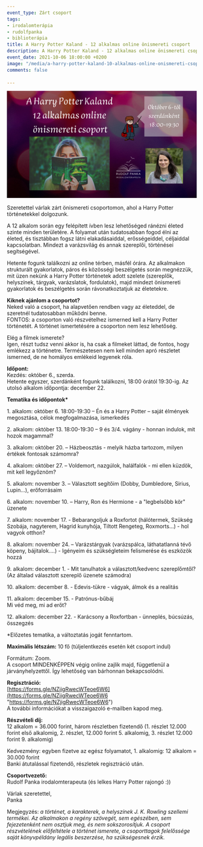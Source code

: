 ```yaml
---
event_type: Zárt csoport
tags:
- irodalomterápia
- rudolfpanka
- biblioterápia
title: A Harry Potter Kaland - 12 alkalmas online önismereti csoport
description: A Harry Potter Kaland - 12 alkalmas online önismereti csoport
event_date: 2021-10-06 18:00:00 +0200
image: "/media/a-harry-potter-kaland-10-alkalmas-online-onismereti-csoport.png"
comments: false

---
```

![](/media/a-harry-potter-kaland-10-alkalmas-online-onismereti-csoport.png)

Szeretettel várlak zárt önismereti csoportomon, ahol a Harry Potter történetekkel dolgozunk.

A 12 alkalom során egy felépített ívben lesz lehetőséged ránézni életed szinte minden területére. A folyamat után tudatosabban fogod élni az életed, és tisztábban fogsz látni elakadásaiddal, erősségeiddel, céljaiddal kapcsolatban. Mindezt a varázsvilág és annak szereplői, történései segítségével.

Hetente fogunk találkozni az online térben, másfél órára. Az alkalmakon strukturált gyakorlatok, páros és közösségi beszélgetés során megnézzük, mit üzen nekünk a Harry Potter történetek adott szelete (szereplők, helyszínek, tárgyak, varázslatok, fordulatok), majd mindezt önismereti gyakorlatok és beszélgetés során rávonatkoztatjuk az életetekre.

**Kiknek ajánlom a csoportot?**  
Neked való a csoport, ha alapvetően rendben vagy az életeddel, de szeretnél tudatosabban működni benne.  
FONTOS: a csoporton való részvételhez ismerned kell a Harry Potter történetét. A történet ismertetésére a csoporton nem lesz lehetőség.

Elég a filmek ismerete?  
Igen, részt tudsz venni akkor is, ha csak a filmeket láttad, de fontos, hogy emlékezz a történetre. Természetesen nem kell minden apró részletet ismerned, de ne homályos emlékeid legyenek róla.

**Időpont:**  
Kezdés: október 6., szerda.  
Hetente egyszer, szerdánként fogunk találkozni, 18:00 órától 19:30-ig. Az utolsó alkalom időpontja: december 22.

__Tematika és időpontok*__

1\. alkalom: október 6. 18:00-19:30 – Én és a Harry Potter – saját élmények megosztása, célok megfogalmazása, ismerkedés

2\. alkalom: október 13. 18:00-19:30 – 9 és 3/4. vágány - honnan indulok, mit hozok magammal?

3\. alkalom: október 20. – Házbeosztás - melyik házba tartozom, milyen értékek fontosak számomra?

4\. alkalom: október 27. – Voldemort, nazgúlok, halálfalók - mi ellen küzdök, mit kell legyőznöm?

5\. alkalom: november 3. – Választott segítőim (Dobby, Dumbledore, Sirius, Lupin...), erőforrásaim

6\. alkalom: november 10. – Harry, Ron és Hermione - a "legbelsőbb kör" üzenete

7\. alkalom: november 17. - Bebarangoljuk a Roxfortot (hálótermek, Szükség Szobája, nagyterem, Hagrid kunyhója, Tiltott Rengeteg, Roxmorts...) - hol vagyok otthon?

8\. alkalom: november 24. – Varázstárgyak (varázspálca, láthatatlanná tévő köpeny, bájitalok....) - Igényeim és szükségleteim felismerése és eszközök hozzá

9\. alkalom: december 1. - Mit tanulhatok a választott/kedvenc szereplőmtől? (Az általad választott szereplő üzenete számodra)

10\. alkalom: december 8. - Edevis-tükre - vágyak, álmok és a realitás

11\. alkalom: december 15. - Patrónus-bűbáj  
Mi véd meg, mi ad erőt?

12\. alkalom: december 22. - Karácsony a Roxfortban - ünneplés, búcsúzás, összegzés

\*Előzetes tematika, a változtatás jogát fenntartom.

**Maximális létszám:** 10 fő (túljelentkezés esetén két csoport indul)

Formátum: Zoom.  
A csoport MINDENKÉPPEN végig online zajlik majd, függetlenül a járványhelyzettől. Így lehetőség van bárhonnan bekapcsolódni.

**Regisztráció:**  
[https://forms.gle/NZjigRwecWTeoe6W6](https://forms.gle/NZjigRwecWTeoe6W6 "https://forms.gle/NZjigRwecWTeoe6W6")  
A további információkat a visszaigazoló e-mailben kapod meg.

**Részvételi díj:**  
12 alkalom = 36.000 forint, három részletben fizetendő (1. részlet 12.000 forint első alkalomig, 2. részlet, 12.000 forint 5. alkalomig, 3. részlet 12.000 forint 9. alkalomig)

Kedvezmény: egyben fizetve az egész folyamatot, 1. alkalomig: 12 alkalom = 30.000 forint  
Banki átutalással fizetendő, részletek regisztráció után.

**Csoportvezető:**  
Rudolf Panka irodalomterapeuta (és lelkes Harry Potter rajongó :))

Várlak szeretettel,  
Panka

Megjegyzés: _a történet, a karakterek, a helyszínek J. K. Rowling szellemi termékei. Az alkalmakon a regény szövegét, sem egészében, sem fejezetenként nem osztjuk meg, és nem sokszorosítjuk. A csoport részvételének előfeltétele a történet ismerete, a csoporttagok felelőssége saját könyvpéldány legális beszerzése, ha szükségesnek érzik._